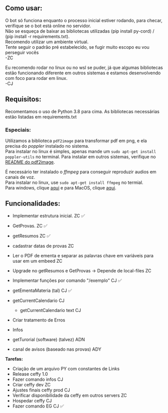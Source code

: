 ## **Como usar**:
O bot só funciona enquanto o processo inicial estiver rodando, para checar, verifique se o bot está online no servidor.  
Não se esqueça de baixar as bibliotecas utilizadas (pip install py-cord) / (pip install -r requirements.txt).  
Recomendo utilizar um ambiente virtual.  
Tente seguir o padrão pré estabelecido, se fugir muito escopo eu vou perseguir vocês  
-ZC
    
Eu recomendo rodar no linux ou no wsl se puder, já que algumas bibliotecas estão funcionando diferente em outros sistemas e estamos desenvolvendo
com foco para rodar em linux.  
-CJ

## **Requisitos**:
Recomentamos o uso de Python 3.8 para cima. As bibliotecas necessárias estão listadas em requirements.txt  

### Especiais:
Utilizamos a biblioteca `pdf2image` para transformar pdf em png, e ela precisa do _poppler_ instalado no sistema.  
Para instalar no linux é simples, apenas mande um `sudo apt-get install poppler-utils` no terminal. 
Para instalar em outros sistemas, verifique no [README do pdf2image](https://github.com/Belval/pdf2image#how-to-install).


É necessário ter instalado o _ffmpeg_ para conseguir reproduzir audios em canais de voz.  
Para instalar no linux, use `sudo apt-get install ffmpeg` no termial.  
Para windows, clique [aqui](https://ffmpeg.org/download.html#build-windows) e para MacOS, clique [aqui](https://ffmpeg.org/download.html#build-mac).


## **Funcionalidades**:
- Implementar estrutura inicial. ZC ✅
- GetProvas. ZC ✅
- getResumos ZC ✅

- cadastrar datas de provas ZC

- Ler o PDF de ementa e separar as palavras chave em variáveis para usar em um embeed ZC
- Upgrade no getResumos e GetProvas -> Depende de local-files ZC

- Implementar funções por comando "/exemplo" CJ ✅
- getEmentaMateria (tal) CJ ✅
- getCurrentCalendario CJ
    - getCurrentCalendario text CJ
- Criar tratamento de Erros
- Infos

- getTurorial (software) (talvez) ADN

- canal de avisos (baseado nas provas) ADY

**Tarefas:**
- Criação de um arquivo PY com constantes de Links
- Release ceffy 1.0
- Fazer comando infos CJ
- Criar ceffy dev ZC
- Ajustes finais ceffy prod CJ
- Verificar disponibilidade da ceffy em outros servers ZC
- Hospedar ceffy CJ
- Fazer comando EG CJ ✅

